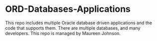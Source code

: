 # ORD-Databases-Applications
This repo includes multiple Oracle database driven applications and the code that supports them. There are multiple databases, and many developers. This repo is managed by Maureen Johnson.
